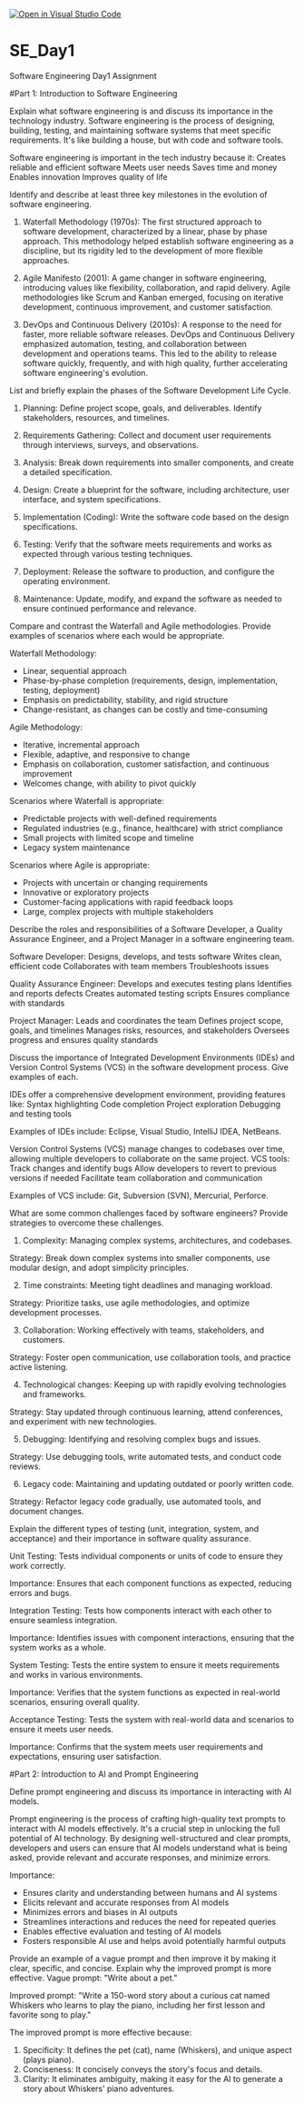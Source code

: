 [![Open in Visual Studio Code](https://classroom.github.com/assets/open-in-vscode-2e0aaae1b6195c2367325f4f02e2d04e9abb55f0b24a779b69b11b9e10269abc.svg)](https://classroom.github.com/online_ide?assignment_repo_id=15749751&assignment_repo_type=AssignmentRepo)
# SE_Day1
Software Engineering Day1 Assignment

#Part 1: Introduction to Software Engineering

Explain what software engineering is and discuss its importance in the technology industry.
Software engineering is the process of designing, building, testing, and maintaining software systems that meet specific requirements. It's like building a house, but with code and software tools.

Software engineering is important in the tech industry because it:
Creates reliable and efficient software
Meets user needs
Saves time and money
Enables innovation
Improves quality of life



Identify and describe at least three key milestones in the evolution of software engineering.

1. Waterfall Methodology (1970s): The first structured approach to software development, characterized by a linear, phase by phase approach. This methodology helped establish software engineering as a discipline, but its rigidity led to the development of more flexible approaches.

2. Agile Manifesto (2001): A game changer in software engineering, introducing values like flexibility, collaboration, and rapid delivery. Agile methodologies like Scrum and Kanban emerged, focusing on iterative development, continuous improvement, and customer satisfaction.

3. DevOps and Continuous Delivery (2010s): A response to the need for faster, more reliable software releases. DevOps and Continuous Delivery emphasized automation, testing, and collaboration between development and operations teams. This led to the ability to release software quickly, frequently, and with high quality, further accelerating software engineering's evolution.



List and briefly explain the phases of the Software Development Life Cycle.

1. Planning: Define project scope, goals, and deliverables. Identify stakeholders, resources, and timelines.

2. Requirements Gathering: Collect and document user requirements through interviews, surveys, and observations.

3. Analysis: Break down requirements into smaller components, and create a detailed specification.

4. Design: Create a blueprint for the software, including architecture, user interface, and system specifications.

5. Implementation (Coding): Write the software code based on the design specifications.

6. Testing: Verify that the software meets requirements and works as expected through various testing techniques.

7. Deployment: Release the software to production, and configure the operating environment.

8. Maintenance: Update, modify, and expand the software as needed to ensure continued performance and relevance.



Compare and contrast the Waterfall and Agile methodologies. Provide examples of scenarios where each would be appropriate.

Waterfall Methodology:

- Linear, sequential approach
- Phase-by-phase completion (requirements, design, implementation, testing, deployment)
- Emphasis on predictability, stability, and rigid structure
- Change-resistant, as changes can be costly and time-consuming

Agile Methodology:

- Iterative, incremental approach
- Flexible, adaptive, and responsive to change
- Emphasis on collaboration, customer satisfaction, and continuous improvement
- Welcomes change, with ability to pivot quickly

Scenarios where Waterfall is appropriate:

- Predictable projects with well-defined requirements
- Regulated industries (e.g., finance, healthcare) with strict compliance
- Small projects with limited scope and timeline
- Legacy system maintenance

Scenarios where Agile is appropriate:

- Projects with uncertain or changing requirements
- Innovative or exploratory projects
- Customer-facing applications with rapid feedback loops
- Large, complex projects with multiple stakeholders



Describe the roles and responsibilities of a Software Developer, a Quality Assurance Engineer, and a Project Manager in a software engineering team.

Software Developer:
Designs, develops, and tests software
Writes clean, efficient code
Collaborates with team members
Troubleshoots issues

Quality Assurance Engineer:
Develops and executes testing plans
Identifies and reports defects
Creates automated testing scripts
Ensures compliance with standards

Project Manager:
Leads and coordinates the team
Defines project scope, goals, and timelines
Manages risks, resources, and stakeholders
Oversees progress and ensures quality standards



Discuss the importance of Integrated Development Environments (IDEs) and Version Control Systems (VCS) in the software development process. Give examples of each.

IDEs offer a comprehensive development environment, providing features like:
Syntax highlighting
Code completion
Project exploration
Debugging and testing tools

Examples of IDEs include: Eclipse, Visual Studio, IntelliJ IDEA, NetBeans.

Version Control Systems (VCS) manage changes to codebases over time, allowing multiple developers to collaborate on the same project. VCS tools:
Track changes and identify bugs
Allow developers to revert to previous versions if needed
Facilitate team collaboration and communication

Examples of VCS include: Git, Subversion (SVN), Mercurial, Perforce.



What are some common challenges faced by software engineers? Provide strategies to overcome these challenges.

1. Complexity: Managing complex systems, architectures, and codebases.

Strategy: Break down complex systems into smaller components, use modular design, and adopt simplicity principles.

2. Time constraints: Meeting tight deadlines and managing workload.

Strategy: Prioritize tasks, use agile methodologies, and optimize development processes.

3. Collaboration: Working effectively with teams, stakeholders, and customers.

Strategy: Foster open communication, use collaboration tools, and practice active listening.

4. Technological changes: Keeping up with rapidly evolving technologies and frameworks.

Strategy: Stay updated through continuous learning, attend conferences, and experiment with new technologies.

5. Debugging: Identifying and resolving complex bugs and issues.

Strategy: Use debugging tools, write automated tests, and conduct code reviews.

6. Legacy code: Maintaining and updating outdated or poorly written code.

Strategy: Refactor legacy code gradually, use automated tools, and document changes.



Explain the different types of testing (unit, integration, system, and acceptance) and their importance in software quality assurance.

Unit Testing: Tests individual components or units of code to ensure they work correctly.

Importance: Ensures that each component functions as expected, reducing errors and bugs.

Integration Testing: Tests how components interact with each other to ensure seamless integration.

Importance: Identifies issues with component interactions, ensuring that the system works as a whole.

System Testing: Tests the entire system to ensure it meets requirements and works in various environments.

Importance: Verifies that the system functions as expected in real-world scenarios, ensuring overall quality.

Acceptance Testing: Tests the system with real-world data and scenarios to ensure it meets user needs.

Importance: Confirms that the system meets user requirements and expectations, ensuring user satisfaction.



#Part 2: Introduction to AI and Prompt Engineering


Define prompt engineering and discuss its importance in interacting with AI models.

Prompt engineering is the process of crafting high-quality text prompts to interact with AI models effectively. It's a crucial step in unlocking the full potential of AI technology. By designing well-structured and clear prompts, developers and users can ensure that AI models understand what is being asked, provide relevant and accurate responses, and minimize errors.

Importance:
- Ensures clarity and understanding between humans and AI systems
- Elicits relevant and accurate responses from AI models
- Minimizes errors and biases in AI outputs
- Streamlines interactions and reduces the need for repeated queries
- Enables effective evaluation and testing of AI models
- Fosters responsible AI use and helps avoid potentially harmful outputs



Provide an example of a vague prompt and then improve it by making it clear, specific, and concise. Explain why the improved prompt is more effective.
Vague prompt:
"Write about a pet."

Improved prompt:
"Write a 150-word story about a curious cat named Whiskers who learns to play the piano, including her first lesson and favorite song to play."

The improved prompt is more effective because:

1. Specificity: It defines the pet (cat), name (Whiskers), and unique aspect (plays piano).
2. Conciseness: It concisely conveys the story's focus and details.
3. Clarity: It eliminates ambiguity, making it easy for the AI to generate a story about Whiskers' piano adventures.
